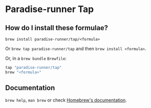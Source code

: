 # Paradise-runner Tap

## How do I install these formulae?

`brew install paradise-runner/tap/<formula>`

Or `brew tap paradise-runner/tap` and then `brew install <formula>`.

Or, in a `brew bundle` `Brewfile`:

```ruby
tap "paradise-runner/tap"
brew "<formula>"
```

## Documentation

`brew help`, `man brew` or check [Homebrew's documentation](https://docs.brew.sh).
